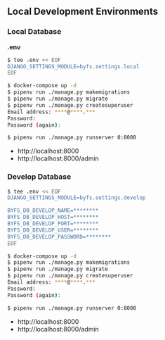 
## Local Development Environments

### Local Database

**.env**
```bash
$ tee .env << EOF
DJANGO_SETTINGS_MODULE=byfs.settings.local
EOF

$ docker-compose up -d
$ pipenv run ./manage.py makemigrations
$ pipenv run ./manage.py migrate
$ pipenv run ./manage.py createsuperuser
Email address: ****@****.***
Password:
Password (again):

$ pipenv run ./manage.py runserver 0:8000
```

* http://localhost:8000
* http://localhost:8000/admin

### Develop Database

```bash
$ tee .env << EOF
DJANGO_SETTINGS_MODULE=byfs.settings.develop

BYFS_DB_DEVELOP_NAME=********
BYFS_DB_DEVELOP_HOST=********
BYFS_DB_DEVELOP_PORT=********
BYFS_DB_DEVELOP_USER=********
BYFS_DB_DEVELOP_PASSWORD=********
EOF

$ docker-compose up -d
$ pipenv run ./manage.py makemigrations
$ pipenv run ./manage.py migrate
$ pipenv run ./manage.py createsuperuser
Email address: ****@****.***
Password:
Password (again):

$ pipenv run ./manage.py runserver 0:8000
```

* http://localhost:8000
* http://localhost:8000/admin

